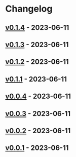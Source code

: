 # Changelog

## [v0.1.4](https://github.com/ryuichi1208/goci-sample/compare/v0.1.3...v0.1.4) - 2023-06-11

## [v0.1.3](https://github.com/ryuichi1208/goci-sample/compare/v0.1.2...v0.1.3) - 2023-06-11

## [v0.1.2](https://github.com/ryuichi1208/goci-sample/compare/v0.1.1...v0.1.2) - 2023-06-11

## [v0.1.1](https://github.com/ryuichi1208/goci-sample/compare/v0.1.0...v0.1.1) - 2023-06-11

## [v0.0.4](https://github.com/ryuichi1208/goci-sample/compare/v0.0.3...v0.0.4) - 2023-06-11

## [v0.0.3](https://github.com/ryuichi1208/goci-sample/compare/v0.0.2...v0.0.3) - 2023-06-11

## [v0.0.2](https://github.com/ryuichi1208/goci-sample/compare/v0.0.1...v0.0.2) - 2023-06-11

## [v0.0.1](https://github.com/ryuichi1208/goci-sample/commits/v0.0.1) - 2023-06-11
